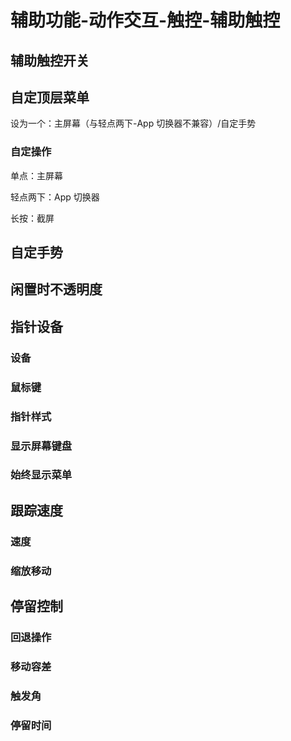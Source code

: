 # 辅助功能-动作交互-触控-辅助触控

## 辅助触控开关

## 自定顶层菜单

设为一个：主屏幕（与轻点两下-App 切换器不兼容）/自定手势

### 自定操作

单点：主屏幕

轻点两下：App 切换器

长按：截屏

## 自定手势



## 闲置时不透明度

## 指针设备

### 设备

### 鼠标键

### 指针样式

### 显示屏幕键盘

### 始终显示菜单


## 跟踪速度

### 速度

### 缩放移动

## 停留控制

### 回退操作

### 移动容差

### 触发角

### 停留时间

